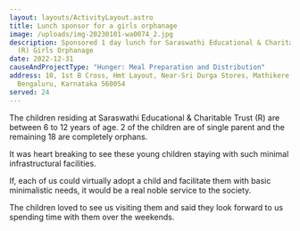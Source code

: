 ```yaml
---
layout: layouts/ActivityLayout.astro
title: Lunch sponsor for a girls orphanage
image: /uploads/img-20230101-wa0074_2.jpg
description: Sponsored 1 day lunch for Saraswathi Educational & Charitable Trust
  (R) Girls Orphanage
date: 2022-12-31
causeAndProjectType: "Hunger: Meal Preparation and Distribution"
address: 10, 1st B Cross, Hmt Layout, Near-Sri Durga Stores, Mathikere,
  Bengaluru, Karnataka 560054
served: 24
---
```

The children residing at Saraswathi Educational & Charitable Trust (R) are between 6 to 12 years of age. 2 of the children are of single parent and the remaining 18 are completely orphans. 

It was heart breaking to see these young children staying with such minimal infrastructural facilities. 

I﻿f, each of us could virtually adopt a child and facilitate them with basic minimalistic needs, it would be a real noble service to the society. 

T﻿he children loved to see us visiting them and said they look forward to us spending time with them over the weekends.